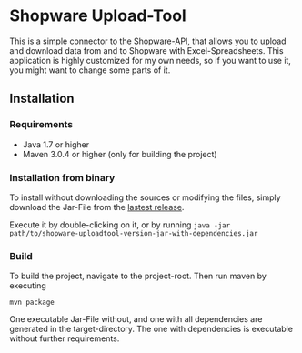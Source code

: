 # Shopware Upload-Tool
This is a simple connector to the Shopware-API, that allows you to upload and download data from and to Shopware with Excel-Spreadsheets.
This application is highly customized for my own needs, so if you want to use it, you might want to change some parts of it.

## Installation
### Requirements
* Java 1.7 or higher
* Maven 3.0.4 or higher (only for building the project)

### Installation from binary
To install without downloading the sources or modifying the files, simply download the Jar-File from the [lastest release](https://github.com/sebastianwieland/shopware-uploadtool/releases/latest).

Execute it by double-clicking on it, or by running `java -jar path/to/shopware-uploadtool-version-jar-with-dependencies.jar`

### Build
To build the project, navigate to the project-root. Then run maven by executing
```
mvn package
```
One executable Jar-File without, and one with all dependencies are generated in the target-directory. The one with dependencies is executable without further requirements.